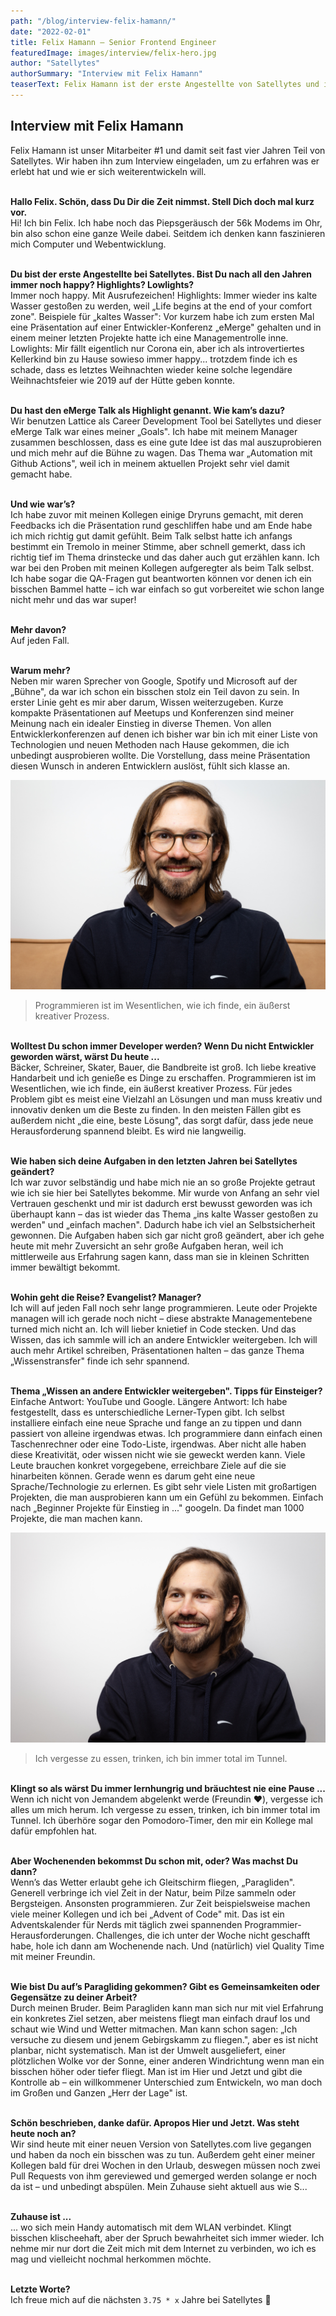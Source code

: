 ```yaml
---
path: "/blog/interview-felix-hamann/"
date: "2022-02-01"
title: Felix Hamann – Senior Frontend Engineer 
featuredImage: images/interview/felix-hero.jpg
author: "Satellytes"
authorSummary: "Interview mit Felix Hamann"
teaserText: Felix Hamann ist der erste Angestellte von Satellytes und immer noch glücklich
---
```



## Interview mit Felix Hamann
Felix Hamann ist unser Mitarbeiter #1 und damit seit fast vier Jahren Teil von Satellytes. Wir haben ihn zum Interview eingeladen, um zu erfahren was er erlebt hat und wie er sich weiterentwickeln will.

<br>**Hallo Felix. Schön, dass Du Dir die Zeit nimmst. Stell Dich doch mal kurz vor.**<br>
Hi! Ich bin Felix. Ich habe noch das Piepsgeräusch der 56k Modems im Ohr, bin also schon eine ganze Weile dabei. Seitdem ich denken kann faszinieren mich Computer und Webentwicklung.

<br>**Du bist der erste Angestellte bei Satellytes. Bist Du nach all den Jahren immer noch happy? Highlights? Lowlights?**<br>
Immer noch happy. Mit Ausrufezeichen! Highlights: Immer wieder ins kalte Wasser gestoßen zu werden, weil „Life begins at the end of your comfort zone". Beispiele für „kaltes Wasser": Vor kurzem habe ich zum ersten Mal eine Präsentation auf einer Entwickler-Konferenz „eMerge" gehalten und in einem meiner letzten Projekte hatte ich eine Managementrolle inne. Lowlights: Mir fällt eigentlich nur Corona ein, aber ich als introvertiertes Kellerkind bin zu Hause sowieso immer happy... trotzdem finde ich es schade, dass es letztes Weihnachten wieder keine solche legendäre Weihnachtsfeier wie 2019 auf der Hütte geben konnte.

<br>**Du hast den eMerge Talk als Highlight genannt. Wie kam’s dazu?**<br>
Wir benutzen Lattice als Career Development Tool bei Satellytes und dieser eMerge Talk war eines meiner „Goals". Ich habe mit meinem Manager zusammen beschlossen, dass es eine gute Idee ist das mal auszuprobieren und mich mehr auf die Bühne zu wagen. Das Thema war „Automation mit Github Actions", weil ich in meinem aktuellen Projekt sehr viel damit gemacht habe.

<br>**Und wie war’s?**<br>
Ich habe zuvor mit meinen Kollegen einige Dryruns gemacht, mit deren Feedbacks ich die Präsentation rund geschliffen habe und am Ende habe ich mich richtig gut damit gefühlt. Beim Talk selbst hatte ich anfangs bestimmt ein Tremolo in meiner Stimme, aber schnell gemerkt, dass ich richtig tief im Thema drinstecke und das daher auch gut erzählen kann. Ich war bei den Proben mit meinen Kollegen aufgeregter als beim Talk selbst. Ich habe sogar die QA-Fragen gut beantworten können vor denen ich ein bisschen Bammel hatte – ich war einfach so gut vorbereitet wie schon lange nicht mehr und das war super!

<br>**Mehr davon?**<br>
Auf jeden Fall.

<br>**Warum mehr?**<br>
Neben mir waren Sprecher von Google, Spotify und Microsoft auf der „Bühne", da war ich schon ein bisschen stolz ein Teil davon zu sein. In erster Linie geht es mir aber darum, Wissen weiterzugeben. Kurze kompakte Präsentationen auf Meetups und Konferenzen sind meiner Meinung nach ein idealer Einstieg in diverse Themen. Von allen Entwicklerkonferenzen auf denen ich bisher war bin ich mit einer Liste von Technologien und neuen Methoden nach Hause gekommen, die ich unbedingt ausprobieren wollte. Die Vorstellung, dass meine Präsentation diesen Wunsch in anderen Entwicklern auslöst, fühlt sich klasse an.

![Felix](images/interview/felix-1.jpg)

> Programmieren ist im Wesentlichen, wie ich finde, ein äußerst kreativer Prozess.

<br>**Wolltest Du schon immer Developer werden? Wenn Du nicht Entwickler geworden wärst, wärst Du heute ...**<br>
Bäcker, Schreiner, Skater, Bauer, die Bandbreite ist groß. Ich liebe kreative Handarbeit und ich genieße es Dinge zu erschaffen. Programmieren ist im Wesentlichen, wie ich finde, ein äußerst kreativer Prozess. Für jedes Problem gibt es meist eine Vielzahl an Lösungen und man muss kreativ und innovativ denken um die Beste zu finden. In den meisten Fällen gibt es außerdem nicht „die eine, beste Lösung", das sorgt dafür, dass jede neue Herausforderung spannend bleibt. Es wird nie langweilig.

<br>**Wie haben sich deine Aufgaben in den letzten Jahren bei Satellytes geändert?**<br>
Ich war zuvor selbständig und habe mich nie an so große Projekte getraut wie ich sie hier bei Satellytes bekomme. Mir wurde von Anfang an sehr viel Vertrauen geschenkt und mir ist dadurch erst bewusst geworden was ich überhaupt kann – das ist wieder das Thema „ins kalte Wasser gestoßen zu werden" und „einfach machen". Dadurch habe ich viel an Selbstsicherheit gewonnen. Die Aufgaben haben sich gar nicht groß geändert, aber ich gehe heute mit mehr Zuversicht an sehr große Aufgaben heran, weil ich mittlerweile aus Erfahrung sagen kann, dass man sie in kleinen Schritten immer bewältigt bekommt.

<br>**Wohin geht die Reise? Evangelist? Manager?**<br>
Ich will auf jeden Fall noch sehr lange programmieren. Leute oder Projekte managen will ich gerade noch nicht – diese abstrakte Managementebene turned mich nicht an. Ich will lieber knietief in Code stecken. Und das Wissen, das ich sammle will ich an andere Entwickler weitergeben. Ich will auch mehr Artikel schreiben, Präsentationen halten – das ganze Thema „Wissenstransfer" finde ich sehr spannend.

<br>**Thema „Wissen an andere Entwickler weitergeben". Tipps für Einsteiger?**<br>
Einfache Antwort: YouTube und Google. Längere Antwort: Ich habe festgestellt, dass es unterschiedliche Lerner-Typen gibt. Ich selbst installiere einfach eine neue Sprache und fange an zu tippen und dann passiert von alleine irgendwas etwas. Ich programmiere dann einfach einen Taschenrechner oder eine Todo-Liste, irgendwas. Aber nicht alle haben diese Kreativität, oder wissen nicht wie sie geweckt werden kann. Viele Leute brauchen konkret vorgegebene, erreichbare Ziele auf die sie hinarbeiten können. Gerade wenn es darum geht eine neue Sprache/Technologie zu erlernen. Es gibt sehr viele Listen mit großartigen Projekten, die man ausprobieren kann um ein Gefühl zu bekommen. Einfach nach „Beginner Projekte für Einstieg in ..." googeln. Da findet man 1000 Projekte, die man machen kann.

![Felix](images/interview/felix-2.jpg)

> Ich vergesse zu essen, trinken, ich bin immer total im Tunnel.

<br>**Klingt so als wärst Du immer lernhungrig und bräuchtest nie eine Pause ...**<br>
Wenn ich nicht von Jemandem abgelenkt werde (Freundin ❤️), vergesse ich alles um mich herum. Ich vergesse zu essen, trinken, ich bin immer total im Tunnel. Ich überhöre sogar den Pomodoro-Timer, den mir ein Kollege mal dafür empfohlen hat. 

<br>**Aber Wochenenden bekommst Du schon mit, oder? Was machst Du dann?**<br>
Wenn’s das Wetter erlaubt gehe ich Gleitschirm fliegen, „Paragliden". Generell verbringe ich viel Zeit in der Natur, beim Pilze sammeln oder Bergsteigen. Ansonsten programmieren. Zur Zeit beispielsweise machen viele meiner Kollegen und ich bei „Advent of Code" mit. Das ist ein Adventskalender für Nerds mit täglich zwei spannenden Programmier-Herausforderungen. Challenges, die ich unter der Woche nicht geschafft habe, hole ich dann am Wochenende nach. Und (natürlich) viel Quality Time mit meiner Freundin.

<br>**Wie bist Du auf’s Paragliding gekommen? Gibt es Gemeinsamkeiten oder Gegensätze zu deiner Arbeit?**<br>
Durch meinen Bruder. Beim Paragliden kann man sich nur mit viel Erfahrung ein konkretes Ziel setzen, aber meistens fliegt man einfach drauf los und schaut wie Wind und Wetter mitmachen. Man kann schon sagen: „Ich versuche zu diesem und jenem Gebirgskamm zu fliegen.", aber es ist nicht planbar, nicht systematisch. Man ist der Umwelt ausgeliefert, einer plötzlichen Wolke vor der Sonne, einer anderen Windrichtung wenn man ein bisschen höher oder tiefer fliegt. Man ist im Hier und Jetzt und gibt die Kontrolle ab – ein willkommener Unterschied zum Entwickeln, wo man doch im Großen und Ganzen „Herr der Lage" ist.

<br>**Schön beschrieben, danke dafür. Apropos Hier und Jetzt. Was steht heute noch an?**<br>
Wir sind heute mit einer neuen Version von Satellytes.com live gegangen und haben da noch ein bisschen was zu tun. Außerdem geht einer meiner Kollegen bald für drei Wochen in den Urlaub, deswegen müssen noch zwei Pull Requests von ihm gereviewed und gemerged werden solange er noch da ist – und unbedingt abspülen. Mein Zuhause sieht aktuell aus wie S...

<br>**Zuhause ist ...**<br>
... wo sich mein Handy automatisch mit dem WLAN verbindet. Klingt bisschen klischeehaft, aber der Spruch bewahrheitet sich immer wieder. Ich nehme mir nur dort die Zeit mich mit dem Internet zu verbinden, wo ich es mag und vielleicht nochmal herkommen möchte.

<br>**Letzte Worte?**<br>
Ich freue mich auf die nächsten `3.75 * x` Jahre bei Satellytes 🙌
